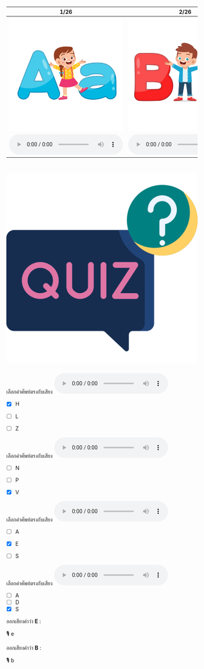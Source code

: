 <div class="carrousel">


|1/26|2/26|3/26|4/26|5/26|6/26|7/26|8/26|9/26|10/26|11/26|12/26|13/26|14/26|15/26|16/26|17/26|18/26|19/26|20/26|21/26|22/26|23/26|24/26|25/26|26/26|
| :----: | :----: | :----: | :----: | :----: | :----: | :----: | :----: | :----: | :----: | :----: | :----: | :----: | :----: | :----: | :----: | :----: | :----: | :----: | :----: | :----: | :----: | :----: | :----: | :----: | :----: |
|![](/media/img/alphabets__a.svg)|![](/media/img/alphabets__b.svg)|![](/media/img/alphabets__c.svg)|![](/media/img/alphabets__d.svg)|![](/media/img/alphabets__e.svg)|![](/media/img/alphabets__f.svg)|![](/media/img/alphabets__g.svg)|![](/media/img/alphabets__h.svg)|![](/media/img/alphabets__i.svg)|![](/media/img/alphabets__j.svg)|![](/media/img/alphabets__k.svg)|![](/media/img/alphabets__l.svg)|![](/media/img/alphabets__m.svg)|![](/media/img/alphabets__n.svg)|![](/media/img/alphabets__o.svg)|![](/media/img/alphabets__p.svg)|![](/media/img/alphabets__q.svg)|![](/media/img/alphabets__r.svg)|![](/media/img/alphabets__s.svg)|![](/media/img/alphabets__t.svg)|![](/media/img/alphabets__u.svg)|![](/media/img/alphabets__v.svg)|![](/media/img/alphabets__w.svg)|![](/media/img/alphabets__x.svg)|![](/media/img/alphabets__y.svg)|![](/media/img/alphabets__z.svg)|
|![](/media/audio/a.mp3)|![](/media/audio/b.mp3)|![](/media/audio/c.mp3)|![](/media/audio/d.mp3)|![](/media/audio/e.mp3)|![](/media/audio/f.mp3)|![](/media/audio/g.mp3)|![](/media/audio/h.mp3)|![](/media/audio/i.mp3)|![](/media/audio/j.mp3)|![](/media/audio/k.mp3)|![](/media/audio/l.mp3)|![](/media/audio/m.mp3)|![](/media/audio/n.mp3)|![](/media/audio/o.mp3)|![](/media/audio/p.mp3)|![](/media/audio/q.mp3)|![](/media/audio/r.mp3)|![](/media/audio/s.mp3)|![](/media/audio/t.mp3)|![](/media/audio/u.mp3)|![](/media/audio/v.mp3)|![](/media/audio/w.mp3)|![](/media/audio/x.mp3)|![](/media/audio/y.mp3)|![](/media/audio/z.mp3)|

</div>



# ![icon](/media/icons/quiz.svg) 


เลือกคำศัพท์ตรงกับเสียง ![](/media/audio/h.mp3) 
 - [x] H
 - [ ] L
 - [ ] Z


เลือกคำศัพท์ตรงกับเสียง ![](/media/audio/v.mp3) 
 - [ ] N
 - [ ] P
 - [x] V


เลือกคำศัพท์ตรงกับเสียง ![](/media/audio/e.mp3) 
 - [ ] A
 - [x] E
 - [ ] S


เลือกคำศัพท์ตรงกับเสียง ![](/media/audio/s.mp3) 
 - [ ] A
 - [ ] D
 - [x] S

ออกเสียงคำว่า **E** :

🎙️ e

ออกเสียงคำว่า **B** :

🎙️ b


